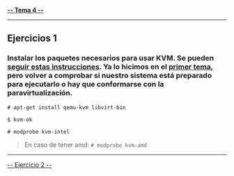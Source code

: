 [**-- Tema 4 --**](../Tema4)

------------------

## Ejercicios 1

### Instalar los paquetes necesarios para usar KVM. Se pueden [seguir estas instrucciones](https://wiki.debian.org/KVM#Installation). Ya lo hicimos en el [primer tema](http://jj.github.io/IV/documentos/temas/Intro_concepto_y_soporte_fisico), pero volver a comprobar si nuestro sistema está preparado para ejecutarlo o hay que conformarse con la paravirtualización.

    # apt-get install qemu-kvm libvirt-bin

    $ kvm-ok

    # modprobe kvm-intel

> En caso de tener amd: `# modprobe kvm-amd`

------------------

[-- Ejercicio 2 --](./ejercicio02.md)
